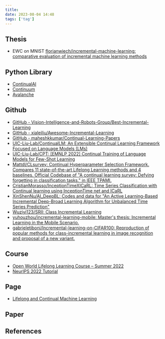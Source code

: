 ```yaml
---
title: 
date: 2023-08-04 14:48
tags: ['tag']
---
```


## Thesis

- EWC on MNIST [florianwiech/incremental-machine-learning: comparative evaluation of incremental machine learning methods](https://github.com/florianwiech/incremental-machine-learning)

## Python Library

- [ContinualAI](https://wiki.continualai.org/)
- [Continuum](https://continuum.readthedocs.io/en/latest/)
- [Avalanche](https://avalanche.continualai.org/)

## Github

- [GitHub - Vision-Intelligence-and-Robots-Group/Best-Incremental-Learning](https://github.com/Vision-Intelligence-and-Robots-Group/Best-Incremental-Learning)
- [GitHub - xialeiliu/Awesome-Incremental-Learning](https://github.com/xialeiliu/Awesome-Incremental-Learning)
- [GitHub - maheshkkumar/Continual-Learning-Papers](https://github.com/maheshkkumar/Continual-Learning-Papers)
- [UIC-Liu-Lab/ContinualLM: An Extensible Continual Learning Framework Focused on Language Models (LMs)](https://github.com/UIC-Liu-Lab/ContinualLM?utm_source=catalyzex.com)
- [UIC-Liu-Lab/CPT: [EMNLP 2022] Continual Training of Language Models for Few-Shot Learning](https://github.com/UIC-Liu-Lab/CPT)
- [Mattdl/CLsurvey: Continual Hyperparameter Selection Framework. Compares 11 state-of-the-art Lifelong Learning methods and 4 baselines. Official Codebase of "A continual learning survey: Defying forgetting in classification tasks." in IEEE TPAMI.](https://github.com/Mattdl/CLsurvey)
- [CristianMorasso/InceptionTimeXICaRL: Time Series Classification with Continual learning using InceptionTime net and ICaRL](https://github.com/CristianMorasso/InceptionTimeXICaRL)
- [XinShenNu/AI\_DeepBL: Codes and data for "An Active Learning-Based Incremental Deep-Broad Learning Algorithm for Unbalanced Time Series Prediction"](https://github.com/XinShenNu/AI_DeepBL)
- [Wuziyi123/SRII: Class Incremental Learning](https://github.com/Wuziyi123/SRII)
- [yuhouzhou/incremental-learning-mobile: Master's thesis: Incremental Learning in the Mobile Scenario.](https://github.com/yuhouzhou/incremental-learning-mobile)
- [gabrieletiboni/Incremental-learning-on-CIFAR100: Reproduction of popular methods for class-incremental learning in image recognition and proposal of a new variant.](https://github.com/gabrieletiboni/Incremental-learning-on-CIFAR100)

## Course

- [Open World Lifelong Learning Course – Summer 2022](http://owll-lab.com/teaching/cl_lecture/)
- [NeurIPS 2022 Tutorial](https://sites.google.com/view/neurips2022-llm-tutorial)

## Page

- [Lifelong and Continual Machine Learning](https://www.cs.uic.edu/~liub/lifelong-learning.html)

## Paper

## References
